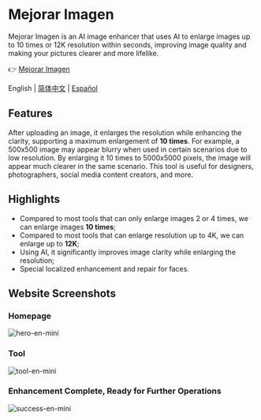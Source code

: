 # Mejorar Imagen
Mejorar Imagen is an AI image enhancer that uses AI to enlarge images up to 10 times or 12K resolution within seconds, improving image quality and making your pictures clearer and more lifelike.

👉 [Mejorar Imagen](https://mejorarimagen.org/)

English | [简体中文](https://github.com/MuYiBo/Mejorar_Imagen/blob/main/README.zh-CN.md) | [Español](https://github.com/MuYiBo/Mejorar_Imagen/blob/main/README.md)

## Features
After uploading an image, it enlarges the resolution while enhancing the clarity, supporting a maximum enlargement of **10 times**. For example, a 500x500 image may appear blurry when used in certain scenarios due to low resolution. By enlarging it 10 times to 5000x5000 pixels, the image will appear much clearer in the same scenario. This tool is useful for designers, photographers, social media content creators, and more.

## Highlights
- Compared to most tools that can only enlarge images 2 or 4 times, we can enlarge images **10 times**;
- Compared to most tools that can enlarge resolution up to 4K, we can enlarge up to **12K**;
- Using AI, it significantly improves image clarity while enlarging the resolution;
- Special localized enhancement and repair for faces.

## Website Screenshots
### Homepage
![hero-en-mini](https://github.com/user-attachments/assets/c05c400b-4ccc-4c1a-8f28-c062cdf4d746)

### Tool
![tool-en-mini](https://github.com/user-attachments/assets/709106df-e096-4b1d-854e-d78c60e32b9b)

### Enhancement Complete, Ready for Further Operations
![success-en-mini](https://github.com/user-attachments/assets/6b249b3d-f328-4ccd-99f3-98a6267b81e4)
